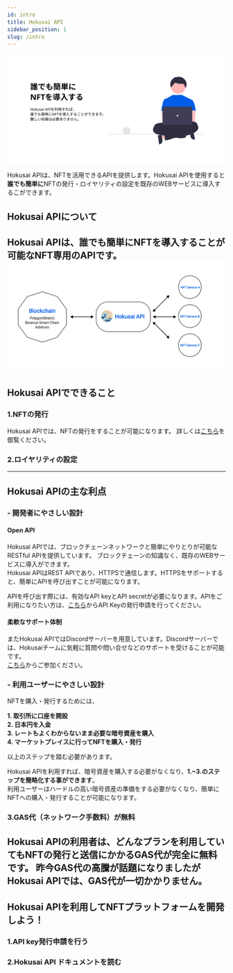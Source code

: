 ```yaml
---
id: intro
title: Hokusai API
sidebar_position: 1
slug: /intro
---
```

  
  
  
  

![intro-top](../assets/intro-top.png)


Hokusai APIは、NFTを活用できるAPIを提供します。Hokusai APIを使用すると**誰でも簡単に**NFTの発行・ロイヤリティの設定を既存のWEBサービスに導入するこができます。
## Hokusai APIについて
  
Hokusai APIは、誰でも簡単にNFTを導入することが可能なNFT専用のAPIです。
![intro-image](../assets/intro-image.png)  
--- 
## Hokusai APIでできること
### 1.NFTの発行
Hokusai APIでは、NFTの発行をすることが可能になります。
詳しくは[こちら](/nft/mint-nft)を御覧ください。
### 2.ロイヤリティの設定
--- 
## Hokusai APIの主な利点
### - 開発者にやさしい設計
#### Open API
Hokusai APIでは、ブロックチェーンネットワークと簡単にやりとりが可能なRESTful APIを提供しています。
ブロックチェーンの知識なく、既存のWEBサービスに導入ができます。  
Hokusai APIはREST APIであり、HTTPSで通信します。HTTPSをサポートすると、簡単にAPIを呼び出すことが可能になります。

APIを呼び出す際には、有効なAPI keyとAPI secretが必要になります。APIをご利用になりたい方は、[こちら](http://example.com/)からAPI Keyの発行申請を行ってください。

#### 柔軟なサポート体制
またHokusai APIではDiscordサーバーを用意しています。Discordサーバーでは、Hokusaiチームに気軽に質問や問い合せなどのサポートを受けることが可能です。  
[こちら](https://discord.gg/34fmuE25G2)からご参加ください。
   
   
### - 利用ユーザーにやさしい設計
NFTを購入・発行するためには、

**1. 取引所に口座を開設**  
**2. 日本円を入金**  
**3. レートもよくわからないまま必要な暗号資産を購入**  
**4. マーケットプレイスに行ってNFTを購入・発行**  

以上のステップを踏む必要があります。

Hokusai APIを利用すれば、暗号資産を購入する必要がなくなり、**1.~3.のステップを簡略化する事ができます**。  
利用ユーザーはハードルの高い暗号資産の準備をする必要がなくなり、簡単にNFTへの購入・発行することが可能になります。

### 3.GAS代（ネットワーク手数料）が無料
Hokusai APIの利用者は、どんなプランを利用していてもNFTの発行と送信にかかるGAS代が完全に無料です。
昨今GAS代の高騰が話題になりましたがHokusai APIでは、GAS代が一切かかりません。
--- 

## Hokusai APIを利用してNFTプラットフォームを開発しよう！
### 1.API key発行申請を行う
### 2.Hokusai API ドキュメントを読む

